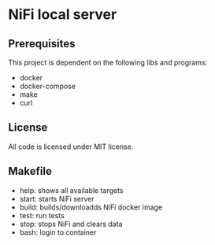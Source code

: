 # NiFi local server

## Prerequisites
This project is dependent on the following libs and programs:
- docker
- docker-compose
- make
- curl

## License
All code is licensed under MIT license.

## Makefile
- help:  shows all available targets
- start: starts NiFi server
- build: builds/downloadds NiFi docker image
- test:  run tests
- stop:  stops NiFi and clears data
- bash:  login to container
